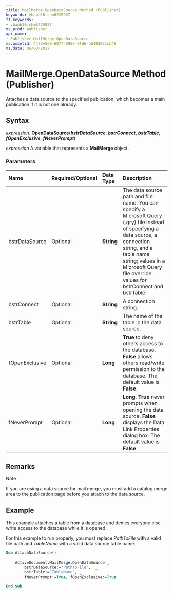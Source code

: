 ```yaml
---
title: MailMerge.OpenDataSource Method (Publisher)
keywords: vbapb10.chm6225937
f1_keywords:
- vbapb10.chm6225937
ms.prod: publisher
api_name:
- Publisher.MailMerge.OpenDataSource
ms.assetid: 4473e566-687f-595e-9fd6-a5483021cb48
ms.date: 06/08/2017
---
```



# MailMerge.OpenDataSource Method (Publisher)

Attaches a data source to the specified publication, which becomes a main publication if it is not one already.


## Syntax

 _expression_. **OpenDataSource**(**_bstrDataSource_**,  **_bstrConnect_**,  **_bstrTable_**,  **_fOpenExclusive_**,  **_fNeverPrompt_**)

 _expression_ A variable that represents a  **MailMerge** object.


### Parameters



|**Name**|**Required/Optional**|**Data Type**|**Description**|
|:-----|:-----|:-----|:-----|
|bstrDataSource|Optional| **String**|The data source path and file name. You can specify a Microsoft Query (.qry) file instead of specifying a data source, a connection string, and a table name string; values in a Microsoft Query file override values for bstrConnect and bstrTable.|
|bstrConnect|Optional| **String**|A connection string.|
|bstrTable|Optional| **String**|The name of the table in the data source.|
|fOpenExclusive|Optional| **Long**| **True** to deny others access to the database. **False** allows others read/write permission to the database. The default value is **False**.|
|fNeverPrompt|Optional| **Long**| **Long**.  **True** never prompts when opening the data source. **False** displays the Data Link Properties dialog box. The default value is **False**.|

## Remarks

> [!NOTE] 
> If you are using a data source for mail merge, you must add a catalog merge area to the publication page before you attach to the data source.


## Example

This example attaches a table from a database and denies everyone else write access to the database while it is opened. 

For this example to run properly, you must replace  _PathToFile_ with a valid file path and _TableName_ with a valid data source table name.




```vb
Sub AttachDataSource() 
 
    ActiveDocument.MailMerge.OpenDataSource _ 
        bstrDataSource:="PathToFile",  _ 
        bstrTable:="TableName", _ 
        fNeverPrompt:=True, fOpenExclusive:=True 
 
End Sub
```


